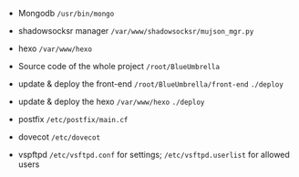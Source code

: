 * Mongodb `/usr/bin/mongo`

* shadowsocksr manager `/var/www/shadowsocksr/mujson_mgr.py`

* hexo `/var/www/hexo`

* Source code of the whole project `/root/BlueUmbrella`

* update & deploy the front-end `/root/BlueUmbrella/front-end` `./deploy`

* update & deploy the hexo `/var/www/hexo` `./deploy`

* postfix `/etc/postfix/main.cf`

* dovecot `/etc/dovecot`

* vspftpd `/etc/vsftpd.conf` for settings; `/etc/vsftpd.userlist` for allowed users 
